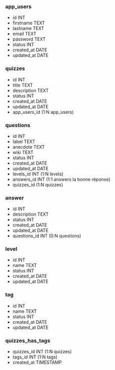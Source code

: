 ### app_users

- id INT
- firstname TEXT
- lastname TEXT
- email TEXT
- password TEXT
- status INT
- created_at DATE
- updated_at DATE

### quizzes

- id INT
- title TEXT
- description TEXT
- status INT
- created_at DATE
- updated_at DATE
- app_users_id (1:N app_users)

### questions

- id INT
- label TEXT
- anecdote TEXT
- wiki TEXT
- status INT
- created_at DATE
- updated_at DATE
- levels_id INT (1:N levels)
- answers_id INT (1:1 answers la bonne réponse)
- quizzes_id (1:N quizzes)

### answer

- id INT
- description TEXT
- status INT
- created_at DATE
- updated_at DATE
- questions_id INT (0:N questions)

### level

- id INT
- name TEXT
- status INT
- created_at DATE
- updated_at DATE

### tag

- id INT
- name TEXT
- status INT
- created_at DATE
- updated_at DATE

### quizzes_has_tags

- quizzes_id INT (1:N quizzes)
- tags_id INT (1:N tags)
- created_at TIMESTAMP